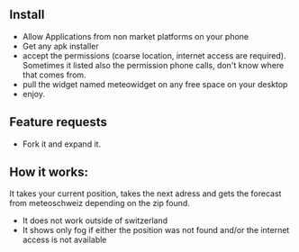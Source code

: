 Install
--------

* Allow Applications from non market platforms on your phone
* Get any apk installer
* accept the permissions (coarse location, internet access are required). Sometimes it listed also the permission phone calls, don't know where that comes from.
* pull the widget named meteowidget on any free space on your desktop
* enjoy. 

Feature requests
----------------
* Fork it and expand it. 

 How it works:
--------------
It takes your current position, takes the next adress and gets the forecast from meteoschweiz depending on the zip found. 
* It does not work outside of switzerland
* It shows only fog if either the position was not found and/or the internet access is not available


